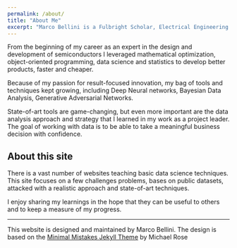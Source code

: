 ```yaml
---
permalink: /about/
title: "About Me"
excerpt: "Marco Bellini is a Fulbright Scholar, Electrical Engineering PhD, MBA, with solid experience in data science, statistics, and business analysis."
---
```


From the beginning of my career as an expert in the design and development of semiconductors I leveraged mathematical optimization, object-oriented programming, data science and statistics to develop better products, faster and cheaper.


Because of my passion for result-focused innovation, my bag of tools and techniques kept growing, including Deep Neural networks, Bayesian Data Analysis,  Generative Adversarial Networks.


State-of-art tools are game-changing, but even more important are the data analysis approach and strategy that I learned in my work as a project leader. The goal of working with data is to be able to take a meaningful business decision with confidence. 


## About this site

There is a vast number of websites teaching basic data science techniques. This site focuses on a few challenges problems, bases on public datasets, attacked with a realistic approach and state-of-art techniques.


I enjoy sharing my learnings in the hope that they can be useful to others and to keep a measure of my progress.


---

This website is designed and maintained by Marco Bellini. The design is based on the [Minimal Mistakes Jekyll Theme](https://mmistakes.github.io/minimal-mistakes/) by Michael Rose